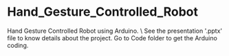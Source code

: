 # Hand_Gesture_Controlled_Robot
Hand Gesture Controlled Robot using Arduino. \\
See the presentation '.pptx' file to know details about the project. Go to Code folder to get the Arduino coding.
